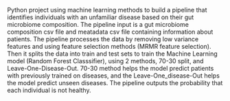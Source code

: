 Python project using machine learning methods to build a pipeline that identifies individuals with an unfamiliar disease based on their gut microbiome composition.
The pipeline input is a gut microbiome composition csv file and meatadata csv file containing information about patients.
The pipeline processes the data by removing low variance features and using feature selection methods (MRMR feature selection).
Then it splits the data into train and test sets to train the Machine Learning model (Random Forest Classsifier), using 2 methods, 70-30 split, and Leave-One-Disease-Out.
70-30 method helps the model predict patients with previously trained on diseases, and the Leave-One_disease-Out helps the model predict unseen diseases.
The pipeline outputs the probability that each individual is not healthy.
